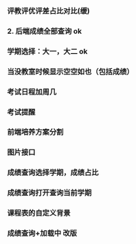 
### 评教评优评差占比对比(缓)
### 2. 后端成绩全部查询 ok

### 学期选择：大一，大二 ok

### 当没教室时候显示空空如也（包括成绩） 
### 考试日程加周几

### 考试提醒

### 前端培养方案分割

### 图片接口

### 成绩查询选择学期，成绩占比

### 成绩查询打开查询当前学期

### 课程表的自定义背景

### 成绩查询+加载中 改版
